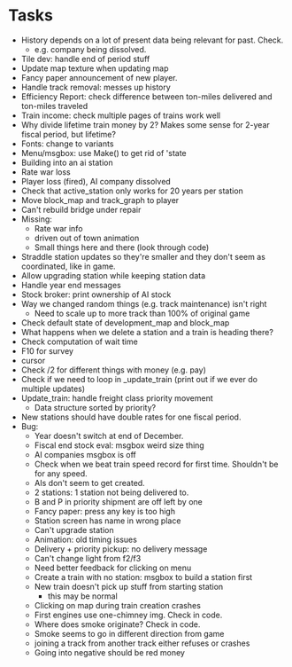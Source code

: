 # Tasks
- History depends on a lot of present data being relevant for past. Check.
  - e.g. company being dissolved.
- Tile dev: handle end of period stuff
- Update map texture when updating map
- Fancy paper announcement of new player.
- Handle track removal: messes up history
- Efficiency Report: check difference between ton-miles delivered and ton-miles traveled
- Train income: check multiple pages of trains work well
- Why divide lifetime train money by 2? Makes some sense for 2-year fiscal period, but lifetime?
- Fonts: change to variants
- Menu/msgbox: use Make() to get rid of 'state
- Building into an ai station
- Rate war loss
- Player loss (fired), AI company dissolved
- Check that active_station only works for 20 years per station
- Move block_map and track_graph to player
- Can't rebuild bridge under repair
- Missing:
  - Rate war info
  - driven out of town animation
  - Small things here and there (look through code)
- Straddle station updates so they're smaller and they don't seem as coordinated, like in game.
- Allow upgrading station while keeping station data
- Handle year end messages
- Stock broker: print ownership of AI stock
- Way we changed random things (e.g. track maintenance) isn't right
  - Need to scale up to more track than 100% of original game
- Check default state of development_map and block_map
- What happens when we delete a station and a train is heading there?
- Check computation of wait time
- F10 for survey
- cursor
- Check /2 for different things with money (e.g. pay)
- Check if we need to loop in _update_train (print out if we ever do multiple updates)
- Update_train: handle freight class priority movement
  - Data structure sorted by priority?
- New stations should have double rates for one fiscal period.
- Bug:
  - Year doesn't switch at end of December.
  - Fiscal end stock eval: msgbox weird size thing
  - AI companies msgbox is off
  - Check when we beat train speed record for first time. Shouldn't be for any speed.
  - AIs don't seem to get created.
  - 2 stations: 1 station not being delivered to.
  - B and P in priority shipment are off left by one
  - Fancy paper: press any key is too high
  - Station screen has name in wrong place
  - Can't upgrade station
  - Animation: old timing issues
  - Delivery + priority pickup: no delivery message
  - Can't change light from f2/f3
  - Need better feedback for clicking on menu
  - Create a train with no station: msgbox to build a station first
  - New train doesn't pick up stuff from starting station
    - this may be normal
  - Clicking on map during train creation crashes
  - First engines use one-chimney img. Check in code.
  - Where does smoke originate? Check in code.
  - Smoke seems to go in different direction from game
  - joining a track from another track either refuses or crashes
  - Going into negative should be red money
 
